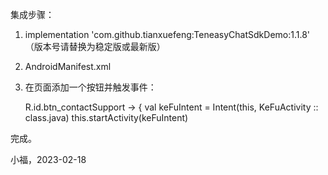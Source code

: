 集成步骤：

1. implementation 'com.github.tianxuefeng:TeneasyChatSdkDemo:1.1.8' （版本号请替换为稳定版或最新版）

2. AndroidManifest.xml

 
 <activity android:name="com.teneasy.chatuisdk.ui.main.KeFuActivity"  android:exported="true"> </activity>
       

3. 在页面添加一个按钮并触发事件：

    R.id.btn_contactSupport -> {
                val keFuIntent = Intent(this, KeFuActivity :: class.java)
                this.startActivity(keFuIntent)

完成。

小福，2023-02-18
